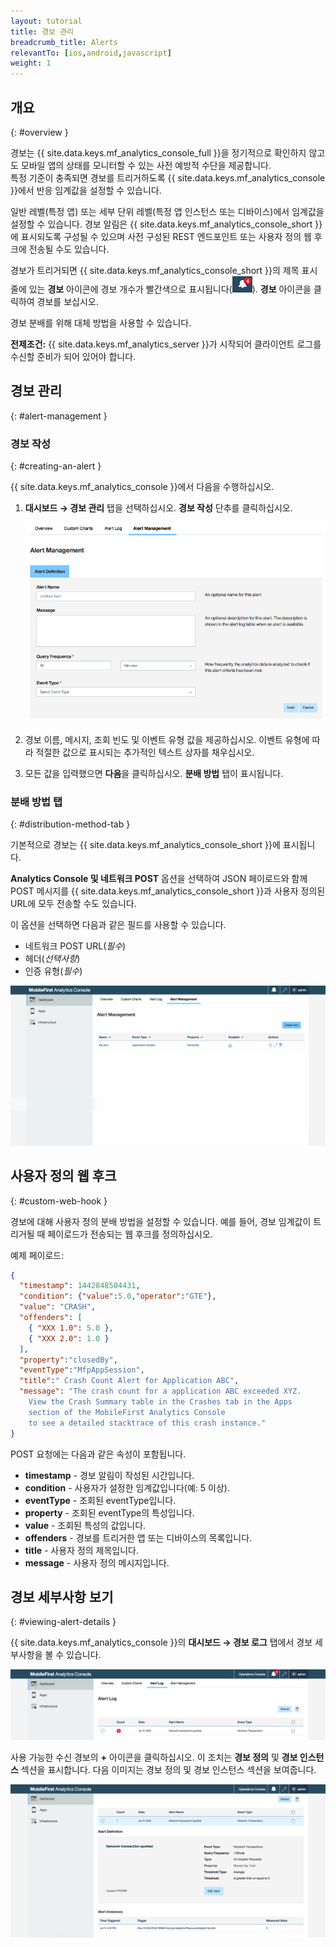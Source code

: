 ```yaml
---
layout: tutorial
title: 경보 관리
breadcrumb_title: Alerts
relevantTo: [ios,android,javascript]
weight: 1
---
```

<!-- NLS_CHARSET=UTF-8 -->
## 개요
{: #overview }

경보는 {{ site.data.keys.mf_analytics_console_full }}을 정기적으로 확인하지 않고도 모바일 앱의 상태를 모니터할 수 있는 사전 예방적 수단을 제공합니다.  
특정 기준이 충족되면 경보를 트리거하도록 {{ site.data.keys.mf_analytics_console }}에서 반응 임계값을 설정할 수 있습니다.

일반 레벨(특정 앱) 또는 세부 단위 레벨(특정 앱 인스턴스 또는 디바이스)에서 임계값을 설정할 수 있습니다. 경보 알림은 {{ site.data.keys.mf_analytics_console_short }}에 표시되도록 구성될 수 있으며 사전 구성된 REST 엔드포인트 또는 사용자 정의 웹 후크에 전송될 수도 있습니다.

경보가 트리거되면 {{ site.data.keys.mf_analytics_console_short }}의 제목 표시줄에 있는 **경보** 아이콘에 경보 개수가 빨간색으로 표시됩니다(<img  alt="경보 아이콘" style="margin:0;display:inline" src="alertIcon.png"/>). **경보** 아이콘을 클릭하여 경보를 보십시오.

경보 분배를 위해 대체 방법을 사용할 수 있습니다.

**전제조건:** {{ site.data.keys.mf_analytics_server }}가 시작되어 클라이언트 로그를 수신할 준비가 되어 있어야 합니다.

## 경보 관리
{: #alert-management }

### 경보 작성
{: #creating-an-alert }

{{ site.data.keys.mf_analytics_console }}에서 다음을 수행하십시오.

1. **대시보드 → 경보 관리** 탭을 선택하십시오. **경보 작성** 단추를 클릭하십시오.

   ![경보 관리 탭](alert_management_tab.png)

2. 경보 이름, 메시지, 조회 빈도 및 이벤트 유형 값을 제공하십시오. 이벤트 유형에 따라 적절한 값으로 표시되는 추가적인 텍스트 상자를 채우십시오.
3. 모든 값을 입력했으면 **다음**을 클릭하십시오. **분배 방법** 탭이 표시됩니다.

### 분배 방법 탭
{: #distribution-method-tab }

기본적으로 경보는 {{ site.data.keys.mf_analytics_console_short }}에 표시됩니다.

**Analytics Console 및 네트워크 POST** 옵션을 선택하여 JSON 페이로드와 함께 POST 메시지를 {{ site.data.keys.mf_analytics_console_short }}과 사용자 정의된 URL에 모두 전송할 수도 있습니다.

이 옵션을 선택하면 다음과 같은 필드를 사용할 수 있습니다.

* 네트워크 POST URL(*필수*)
* 헤더(*선택사항*)
* 인증 유형(*필수*)

<img class="gifplayer"  alt="경보 작성" src="creating-an-alert.png"/>

## 사용자 정의 웹 후크
{: #custom-web-hook }

경보에 대해 사용자 정의 분배 방법을 설정할 수 있습니다. 예를 들어, 경보 임계값이 트리거될 때 페이로드가 전송되는 웹 후크를 정의하십시오.

예제 페이로드:

```json
{
  "timestamp": 1442848504431,
  "condition": {"value":5.0,"operator":"GTE"},
  "value": "CRASH",
  "offenders": [
    { "XXX 1.0": 5.0 },
    { "XXX 2.0": 1.0 }
  ],
  "property":"closedBy",
  "eventType":"MfpAppSession",
  "title":" Crash Count Alert for Application ABC",
  "message": "The crash count for a application ABC exceeded XYZ.
    View the Crash Summary table in the Crashes tab in the Apps
    section of the MobileFirst Analytics Console
    to see a detailed stacktrace of this crash instance."
}
```

POST 요청에는 다음과 같은 속성이 포함됩니다.

* **timestamp** - 경보 알림이 작성된 시간입니다.
* **condition** - 사용자가 설정한 임계값입니다(예: 5 이상).
* **eventType** - 조회된 eventType입니다.
* **property** - 조회된 eventType의 특성입니다.
* **value** - 조회된 특성의 값입니다.
* **offenders** - 경보를 트리거한 앱 또는 디바이스의 목록입니다.
* **title** - 사용자 정의 제목입니다.
* **message** - 사용자 정의 메시지입니다.

## 경보 세부사항 보기
{: #viewing-alert-details }

{{ site.data.keys.mf_analytics_console }}의 **대시보드 → 경보 로그** 탭에서 경보 세부사항을 볼 수 있습니다.

![새 경보 로그](alert-log.png)

사용 가능한 수신 경보의 **+** 아이콘을 클릭하십시오. 이 조치는 **경보 정의** 및 **경보 인스턴스** 섹션을 표시합니다. 다음 이미지는 경보 정의 및 경보 인스턴스 섹션을 보여줍니다.

![경보 정의 및 인스턴스](alert-definitions-and-instances.png)
